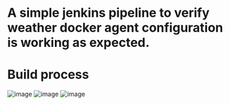 # A simple jenkins pipeline to verify weather docker agent configuration is working as expected.
# Build process
![image](https://github.com/pooja-bhavani/Jenkins-project/assets/147735975/33643736-c9c0-4512-83a6-a963711218ee)
![image](https://github.com/pooja-bhavani/Jenkins-project/assets/147735975/70f06feb-aafb-4fca-92f2-a5a996f9f674)
![image](https://github.com/pooja-bhavani/Jenkins-project/assets/147735975/fe2522a3-70ac-41d0-9949-17f06926f885)
